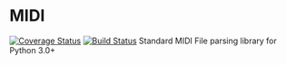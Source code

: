 # MIDI
<a href='https://coveralls.io/github/MicroTransactionsMatterToo/midi?branch=master'><img src='https://coveralls.io/repos/github/MicroTransactionsMatterToo/midi/badge.svg?branch=master' alt='Coverage Status' /></a>
[![Build Status](https://travis-ci.org/MicroTransactionsMatterToo/midi.svg?branch=master)](https://travis-ci.org/MicroTransactionsMatterToo/midi)
Standard MIDI File parsing library for Python 3.0+